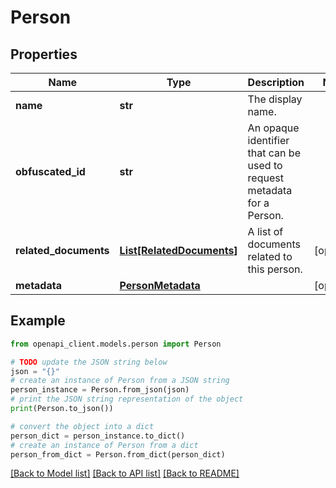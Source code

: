 # Person


## Properties

Name | Type | Description | Notes
------------ | ------------- | ------------- | -------------
**name** | **str** | The display name. | 
**obfuscated_id** | **str** | An opaque identifier that can be used to request metadata for a Person. | 
**related_documents** | [**List[RelatedDocuments]**](RelatedDocuments.md) | A list of documents related to this person. | [optional] 
**metadata** | [**PersonMetadata**](PersonMetadata.md) |  | [optional] 

## Example

```python
from openapi_client.models.person import Person

# TODO update the JSON string below
json = "{}"
# create an instance of Person from a JSON string
person_instance = Person.from_json(json)
# print the JSON string representation of the object
print(Person.to_json())

# convert the object into a dict
person_dict = person_instance.to_dict()
# create an instance of Person from a dict
person_from_dict = Person.from_dict(person_dict)
```
[[Back to Model list]](../README.md#documentation-for-models) [[Back to API list]](../README.md#documentation-for-api-endpoints) [[Back to README]](../README.md)


